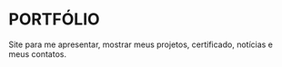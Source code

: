 # **PORTFÓLIO**
 Site para me apresentar, mostrar meus projetos, certificado, notícias e meus contatos.
